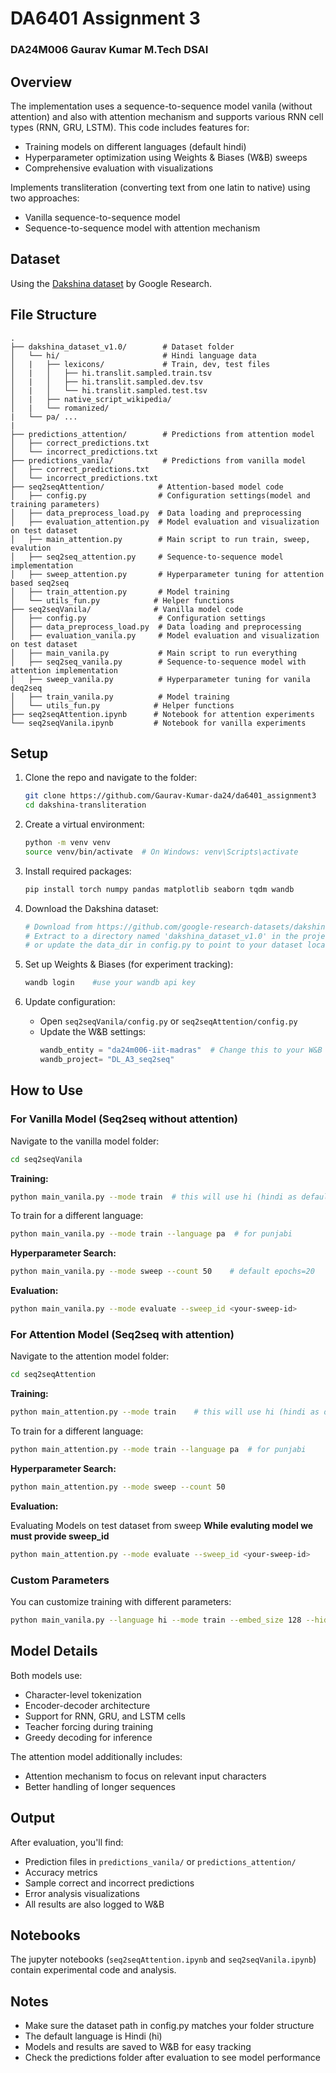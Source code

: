 # DA6401 Assignment 3
### DA24M006 Gaurav Kumar M.Tech DSAI
## Overview

The implementation uses a sequence-to-sequence model vanila (without attention) and also  with attention mechanism and supports various RNN cell types (RNN, GRU, LSTM). 
This code includes features for:
- Training models on different languages (default hindi)
- Hyperparameter optimization using Weights & Biases (W&B) sweeps
- Comprehensive evaluation with visualizations

Implements transliteration (converting text from one latin to native) using two approaches:
- Vanilla sequence-to-sequence model
- Sequence-to-sequence model with attention mechanism

## Dataset

Using the [Dakshina dataset](https://github.com/google-research-datasets/dakshina) by Google Research.


## File  Structure

```
.
├── dakshina_dataset_v1.0/        # Dataset folder
│   └── hi/                       # Hindi language data
│   |   ├── lexicons/             # Train, dev, test files
│   |   │   ├── hi.translit.sampled.train.tsv
│   |   │   ├── hi.translit.sampled.dev.tsv
│   |   │   └── hi.translit.sampled.test.tsv
│   |   ├── native_script_wikipedia/
│   |   └── romanized/
|   └── pa/ ...
|
├── predictions_attention/        # Predictions from attention model
│   ├── correct_predictions.txt
│   └── incorrect_predictions.txt
├── predictions_vanila/           # Predictions from vanilla model
│   ├── correct_predictions.txt
│   └── incorrect_predictions.txt
├── seq2seqAttention/            # Attention-based model code
│   ├── config.py                # Configuration settings(model and training parameters)
│   ├── data_preprocess_load.py  # Data loading and preprocessing
│   ├── evaluation_attention.py  # Model evaluation and visualization on test dataset
│   ├── main_attention.py        # Main script to run train, sweep, evalution
│   ├── seq2seq_attention.py     # Sequence-to-sequence model implementation
│   ├── sweep_attention.py       # Hyperparameter tuning for attention based seq2seq
│   ├── train_attention.py       # Model training 
│   └── utils_fun.py            # Helper functions
├── seq2seqVanila/              # Vanilla model code
│   ├── config.py                # Configuration settings
│   ├── data_preprocess_load.py  # Data loading and preprocessing
│   ├── evaluation_vanila.py     # Model evaluation and visualization on test dataset
│   ├── main_vanila.py           # Main script to run everything
│   ├── seq2seq_vanila.py        # Sequence-to-sequence model with attention implementation
│   ├── sweep_vanila.py          # Hyperparameter tuning for vanila deq2seq
│   ├── train_vanila.py          # Model training
│   └── utils_fun.py            # Helper functions
├── seq2seqAttention.ipynb      # Notebook for attention experiments
└── seq2seqVanila.ipynb         # Notebook for vanilla experiments
```

## Setup

1. Clone the repo and navigate to the folder:
      ```bash
   git clone https://github.com/Gaurav-Kumar-da24/da6401_assignment3
   cd dakshina-transliteration
   ```

2. Create a virtual environment:
   ```bash
   python -m venv venv
   source venv/bin/activate  # On Windows: venv\Scripts\activate
   ```

3. Install required packages:
   ```bash
   pip install torch numpy pandas matplotlib seaborn tqdm wandb
   ```

4. Download the Dakshina dataset:
   ```bash
   # Download from https://github.com/google-research-datasets/dakshina
   # Extract to a directory named 'dakshina_dataset_v1.0' in the project root
   # or update the data_dir in config.py to point to your dataset location
   ```
5. Set up Weights & Biases (for experiment tracking):
   ```bash
   wandb login    #use your wandb api key
   ```

6. Update configuration:
   - Open `seq2seqVanila/config.py` or `seq2seqAttention/config.py`
   - Update the W&B settings:
     ```python
     wandb_entity = "da24m006-iit-madras"  # Change this to your W&B username
     wandb_project= "DL_A3_seq2seq"
     ```

## How to Use

### For Vanilla Model (Seq2seq without attention)

Navigate to the vanilla model folder:
```bash
cd seq2seqVanila
```

**Training:**
```bash
python main_vanila.py --mode train  # this will use hi (hindi as default language uses config.py file)
```

To train for a different language:

```bash
python main_vanila.py --mode train --language pa  # for punjabi 
```
**Hyperparameter Search:**
```bash
python main_vanila.py --mode sweep --count 50    # default epochs=20
```

**Evaluation:**
```bash
python main_vanila.py --mode evaluate --sweep_id <your-sweep-id>
```

### For Attention Model (Seq2seq with attention)

Navigate to the attention model folder:
```bash
cd seq2seqAttention
```

**Training:**
```bash
python main_attention.py --mode train    # this will use hi (hindi as default language)
```

To train for a different language:

```bash
python main_attention.py --mode train --language pa  # for punjabi 
```
**Hyperparameter Search:**
```bash
python main_attention.py --mode sweep --count 50
```

**Evaluation:** 

Evaluating Models on test dataset from sweep
**While evaluting model we must provide sweep_id**
```bash
python main_attention.py --mode evaluate --sweep_id <your-sweep-id>
```

### Custom Parameters

You can customize training with different parameters:
```bash
python main_vanila.py --language hi --mode train --embed_size 128 --hidden_size 512 --cell_type LSTM --batch_size 64 --learning_rate 0.001 --epochs 50
```

## Model Details

Both models use:
- Character-level tokenization
- Encoder-decoder architecture
- Support for RNN, GRU, and LSTM cells
- Teacher forcing during training
- Greedy decoding for inference

The attention model additionally includes:
- Attention mechanism to focus on relevant input characters
- Better handling of longer sequences

## Output

After evaluation, you'll find:
- Prediction files in `predictions_vanila/` or `predictions_attention/`
- Accuracy metrics
- Sample correct and incorrect predictions
- Error analysis visualizations
- All results are also logged to W&B

## Notebooks

The jupyter notebooks (`seq2seqAttention.ipynb` and `seq2seqVanila.ipynb`) contain experimental code and analysis.

## Notes

- Make sure the dataset path in config.py matches your folder structure
- The default language is Hindi (hi)
- Models and results are saved to W&B for easy tracking
- Check the predictions folder after evaluation to see model performance
